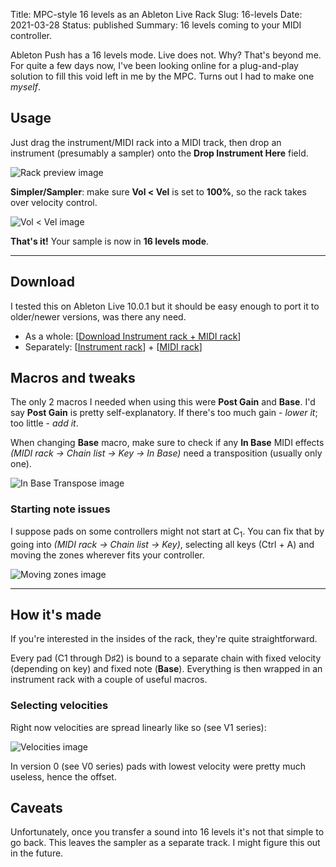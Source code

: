 Title: MPC-style 16 levels as an Ableton Live Rack
Slug: 16-levels
Date: 2021-03-28
Status: published
Summary: 16 levels coming to your MIDI controller.

Ableton Push has a 16 levels mode. Live does not. Why? That's beyond me. For quite a few days now,
I've been looking online for a plug-and-play solution to fill this void left in me by the MPC.
Turns out I had to make one *myself*.

## Usage

Just drag the instrument/MIDI rack into a MIDI track, then drop an instrument (presumably a sampler)
onto the **Drop Instrument Here** field.

![Rack preview image][rack_preview]

**Simpler/Sampler**: make sure **Vol < Vel** is set to **100%**, so the rack takes over velocity
control.

![Vol < Vel image][vol_vel]

**That's it!** Your sample is now in **16 levels mode**.

---

## Download

I tested this on Ableton Live 10.0.1 but it should be easy enough to port it to older/newer
versions, was there any need.

- As a whole: \[[Download Instrument rack + MIDI rack][pack_download]\]
- Separately: \[[Instrument rack][instrument_download]\] + \[[MIDI rack][midi_download]\]

## Macros and tweaks

The only 2 macros I needed when using this were **Post Gain** and **Base**. I'd say **Post Gain**
is pretty self-explanatory. If there's too much gain - *lower it*; too little - *add it*.

When changing **Base** macro, make sure to check if any **In Base** MIDI effects
*(MIDI rack -> Chain list -> Key -> In Base)* need a transposition (usually only one).

![In Base Transpose image][in_base_transpose]

### Starting note issues

I suppose pads on some controllers might not start at C<sub>1</sub>. You can fix that by going into
*(MIDI rack -> Chain list -> Key)*, selecting all keys (Ctrl + A) and moving the zones wherever fits
your controller.

![Moving zones image][moving_zones]

---

## How it's made

If you're interested in the insides of the rack, they're quite straightforward.

Every pad (C1 through D♯2) is bound to a separate chain with fixed velocity (depending on key) and
fixed note (**Base**). Everything is then wrapped in an instrument rack with a couple of useful
macros.

### Selecting velocities

Right now velocities are spread linearly like so (see V1 series):

![Velocities image][velocity_per_pad]

In version 0 (see V0 series) pads with lowest velocity were pretty much useless, hence the offset.

## Caveats

Unfortunately, once you transfer a sound into 16 levels it's not that simple to go back. This
leaves the sampler as a separate track. I might figure this out in the future.


[pack_download]: {static}/files/16_levels/.keep
[instrument_download]: {static}/files/16_levels/.keep
[midi_download]: {static}/files/16_levels/.keep
[velocity_per_pad]: {static}/images/16_levels/velocity_per_pad.png
[rack_preview]: {static}/images/16_levels/rack_preview.png
[vol_vel]: {static}/images/16_levels/vol_vel.png
[in_base_transpose]: {static}/images/16_levels/in_base_transpose.png
[moving_zones]: {static}/images/16_levels/moving_zones.png


